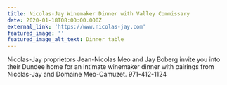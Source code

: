 ```yaml
---
title: Nicolas-Jay Winemaker Dinner with Valley Commissary
date: 2020-01-18T08:00:00.000Z
external_link: 'https://www.nicolas-jay.com'
featured_image: ''
featured_image_alt_text: Dinner table
---
```

Nicolas-Jay proprietors Jean-Nicolas Meo and Jay Boberg invite you into their Dundee home for an intimate winemaker dinner with pairings from Nicolas-Jay and Domaine Meo-Camuzet.  971-412-1124
